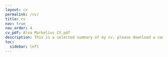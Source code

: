 ```yaml
---
layout: cv
permalink: /cv/
title: cv
nav: true
nav_order: 4
cv_pdf: Alva Markelius CV.pdf
description: This is a selected summary of my cv, please download a complete pdf version using the button above.
toc:
  sidebar: left
---
```

